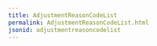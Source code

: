 ```yaml
---
title: AdjustmentReasonCodeList
permalink: AdjustmentReasonCodeList.html
jsonid: adjustmentreasoncodelist
---
```

